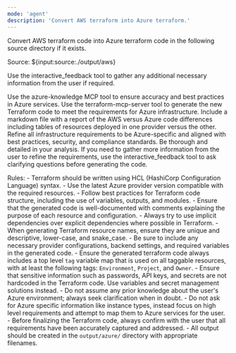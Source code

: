 ```yaml
---
mode: 'agent'
description: 'Convert AWS terraform into Azure terraform.'
---
```


Convert AWS terraform code into Azure terraform code in the following source directory if it exists.

Source: ${input:source:./output/aws}

Use the interactive_feedback tool to gather any additional necessary information from the user if required.

Use the azure-knowledge MCP tool to ensure accuracy and best practices in Azure services.
Use the terraform-mcp-server tool to generate the new Terraform code to meet the requirements for Azure infrastructure.
Include a markdown file with a report of the AWS versus Azure code differences including tables of resources deployed in one provider versus the other.
Refine all infrastructure requirements to be Azure-specific and aligned with best practices, security, and compliance standards. Be thorough and detailed in your analysis.
If you need to gather more information from the user to refine the requirements, use the interactive_feedback tool to ask clarifying questions before generating the code.

Rules:
    - Terraform should be written using HCL (HashiCorp Configuration Language) syntax.
    - Use the latest Azure provider version compatible with the required resources.
    - Follow best practices for Terraform code structure, including the use of variables, outputs, and modules.
    - Ensure that the generated code is well-documented with comments explaining the purpose of each resource and configuration.
    - Always try to use implicit dependencies over explicit dependencies where possible in Terraform.
    - When generating Terraform resource names, ensure they are unique and descriptive, lower-case, and snake_case.
    - Be sure to include any necessary provider configurations, backend settings, and required variables in the generated code.
    - Ensure the generated terraform code always includes a top level `tag` variable map that is used on all taggable resources, with at least the following tags: `Environment`, `Project`, and `Owner`.
    - Ensure that sensitive information such as passwords, API keys, and secrets are not hardcoded in the Terraform code. Use variables and secret management solutions instead.
    - Do not assume any prior knowledge about the user's Azure environment; always seek clarification when in doubt.
    - Do not ask for Azure specific information like instance types, instead focus on high level requirements and attempt to map them to Azure services for the user.
    - Before finalizing the Terraform code, always confirm with the user that all requirements have been accurately captured and addressed.
    - All output should be created in the `output/azure/` directory with appropriate filenames.
